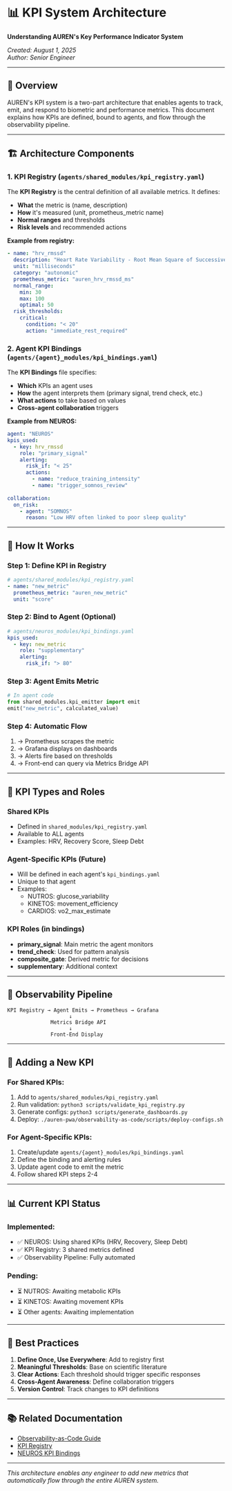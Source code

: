 # 📊 KPI System Architecture

**Understanding AUREN's Key Performance Indicator System**

*Created: August 1, 2025*  
*Author: Senior Engineer*

---

## 🎯 Overview

AUREN's KPI system is a two-part architecture that enables agents to track, emit, and respond to biometric and performance metrics. This document explains how KPIs are defined, bound to agents, and flow through the observability pipeline.

---

## 🏗️ Architecture Components

### 1. KPI Registry (`agents/shared_modules/kpi_registry.yaml`)

The **KPI Registry** is the central definition of all available metrics. It defines:
- **What** the metric is (name, description)
- **How** it's measured (unit, prometheus_metric name)
- **Normal ranges** and thresholds
- **Risk levels** and recommended actions

**Example from registry:**
```yaml
- name: "hrv_rmssd"
  description: "Heart Rate Variability - Root Mean Square of Successive Differences"
  unit: "milliseconds"
  category: "autonomic"
  prometheus_metric: "auren_hrv_rmssd_ms"
  normal_range:
    min: 30
    max: 100
    optimal: 50
  risk_thresholds:
    critical:
      condition: "< 20"
      action: "immediate_rest_required"
```

### 2. Agent KPI Bindings (`agents/{agent}_modules/kpi_bindings.yaml`)

The **KPI Bindings** file specifies:
- **Which** KPIs an agent uses
- **How** the agent interprets them (primary signal, trend check, etc.)
- **What actions** to take based on values
- **Cross-agent collaboration** triggers

**Example from NEUROS:**
```yaml
agent: "NEUROS"
kpis_used:
  - key: hrv_rmssd
    role: "primary_signal"
    alerting:
      risk_if: "< 25"
      actions:
        - name: "reduce_training_intensity"
        - name: "trigger_somnos_review"
    
collaboration:
  on_risk:
    - agent: "SOMNOS"
      reason: "Low HRV often linked to poor sleep quality"
```

---

## 🔄 How It Works

### Step 1: Define KPI in Registry
```yaml
# agents/shared_modules/kpi_registry.yaml
- name: "new_metric"
  prometheus_metric: "auren_new_metric"
  unit: "score"
```

### Step 2: Bind to Agent (Optional)
```yaml
# agents/neuros_modules/kpi_bindings.yaml
kpis_used:
  - key: new_metric
    role: "supplementary"
    alerting:
      risk_if: "> 80"
```

### Step 3: Agent Emits Metric
```python
# In agent code
from shared_modules.kpi_emitter import emit
emit("new_metric", calculated_value)
```

### Step 4: Automatic Flow
1. → Prometheus scrapes the metric
2. → Grafana displays on dashboards
3. → Alerts fire based on thresholds
4. → Front-end can query via Metrics Bridge API

---

## 🎨 KPI Types and Roles

### Shared KPIs
- Defined in `shared_modules/kpi_registry.yaml`
- Available to ALL agents
- Examples: HRV, Recovery Score, Sleep Debt

### Agent-Specific KPIs (Future)
- Will be defined in each agent's `kpi_bindings.yaml`
- Unique to that agent
- Examples: 
  - NUTROS: glucose_variability
  - KINETOS: movement_efficiency
  - CARDIOS: vo2_max_estimate

### KPI Roles (in bindings)
- **primary_signal**: Main metric the agent monitors
- **trend_check**: Used for pattern analysis
- **composite_gate**: Derived metric for decisions
- **supplementary**: Additional context

---

## 📡 Observability Pipeline

```
KPI Registry → Agent Emits → Prometheus → Grafana
                    ↓
              Metrics Bridge API
                    ↓
              Front-End Display
```

---

## 🔧 Adding a New KPI

### For Shared KPIs:
1. Add to `agents/shared_modules/kpi_registry.yaml`
2. Run validation: `python3 scripts/validate_kpi_registry.py`
3. Generate configs: `python3 scripts/generate_dashboards.py`
4. Deploy: `./auren-pwa/observability-as-code/scripts/deploy-configs.sh`

### For Agent-Specific KPIs:
1. Create/update `agents/{agent}_modules/kpi_bindings.yaml`
2. Define the binding and alerting rules
3. Update agent code to emit the metric
4. Follow shared KPI steps 2-4

---

## 📊 Current KPI Status

### Implemented:
- ✅ NEUROS: Using shared KPIs (HRV, Recovery, Sleep Debt)
- ✅ KPI Registry: 3 shared metrics defined
- ✅ Observability Pipeline: Fully automated

### Pending:
- ⏳ NUTROS: Awaiting metabolic KPIs
- ⏳ KINETOS: Awaiting movement KPIs
- ⏳ Other agents: Awaiting implementation

---

## 🚀 Best Practices

1. **Define Once, Use Everywhere**: Add to registry first
2. **Meaningful Thresholds**: Base on scientific literature
3. **Clear Actions**: Each threshold should trigger specific responses
4. **Cross-Agent Awareness**: Define collaboration triggers
5. **Version Control**: Track changes to KPI definitions

---

## 📚 Related Documentation

- [Observability-as-Code Guide](../../auren-pwa/observability-as-code/README.md)
- [KPI Registry](../../agents/shared_modules/kpi_registry.yaml)
- [NEUROS KPI Bindings](../../agents/neuros_modules/kpi_bindings.yaml)

---

*This architecture enables any engineer to add new metrics that automatically flow through the entire AUREN system.*